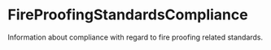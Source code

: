 FireProofingStandardsCompliance
===============================

Information about compliance with regard to fire proofing related standards.
